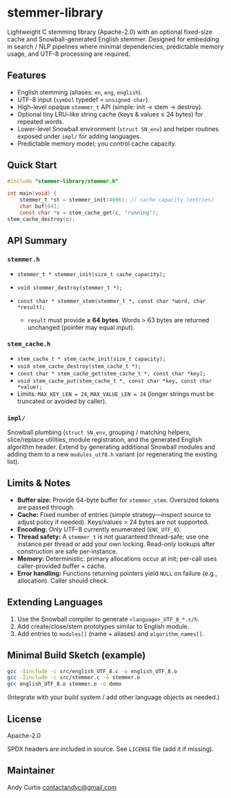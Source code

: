 # stemmer-library

Lightweight C stemming library (Apache-2.0) with an optional fixed-size cache and Snowball-generated English stemmer. Designed for embedding in search / NLP pipelines where minimal dependencies, predictable memory usage, and UTF-8 processing are required.

## Features

* English stemming (aliases: `en`, `eng`, `english`).
* UTF-8 input (`symbol` typedef = `unsigned char`).
* High-level opaque `stemmer_t` API (simple: init → stem → destroy).
* Optional tiny LRU-like string cache (keys & values ≤ 24 bytes) for repeated words.
* Lower-level Snowball environment (`struct SN_env`) and helper routines exposed under `impl/` for adding languages.
* Predictable memory model; you control cache capacity.

## Quick Start

```c
#include "stemmer-library/stemmer.h"

int main(void) {
    stemmer_t *st = stemmer_init(4096); // cache capacity (entries)
    char buf[64];
    const char *v = stem_cache_get(c, "running");
stem_cache_destroy(c);
```

## API Summary

### `stemmer.h`

* `stemmer_t * stemmer_init(size_t cache_capacity);`
* `void stemmer_destroy(stemmer_t *);`
* `const char * stemmer_stem(stemmer_t *, const char *word, char *result);`

    * `result` must provide **≥ 64 bytes**. Words > 63 bytes are returned unchanged (pointer may equal input).

### `stem_cache.h`

* `stem_cache_t * stem_cache_init(size_t capacity);`
* `void stem_cache_destroy(stem_cache_t *);`
* `const char * stem_cache_get(stem_cache_t *, const char *key);`
* `void stem_cache_put(stem_cache_t *, const char *key, const char *value);`
* Limits: `MAX_KEY_LEN = 24`, `MAX_VALUE_LEN = 24` (longer strings must be truncated or avoided by caller).

### `impl/`

Snowball plumbing (`struct SN_env`, grouping / matching helpers, slice/replace utilities, module registration, and the generated English algorithm header. Extend by generating additional Snowball modules and adding them to a new `modules_utf8.h` variant (or regenerating the existing list).

## Limits & Notes

* **Buffer size:** Provide 64-byte buffer for `stemmer_stem`. Oversized tokens are passed through.
* **Cache:** Fixed number of entries (simple strategy—inspect source to adjust policy if needed). Keys/values > 24 bytes are not supported.
* **Encoding:** Only UTF-8 currently enumerated (`ENC_UTF_8`).
* **Thread safety:** A `stemmer_t` is not guaranteed thread-safe; use one instance per thread or add your own locking. Read-only lookups after construction are safe per-instance.
* **Memory:** Deterministic: primary allocations occur at init; per-call uses caller-provided buffer + cache.
* **Error handling:** Functions returning pointers yield `NULL` on failure (e.g., allocation). Caller should check.

## Extending Languages

1. Use the Snowball compiler to generate `<language>_UTF_8_*.c/h`.
2. Add create/close/stem prototypes similar to English module.
3. Add entries to `modules[]` (name + aliases) and `algorithm_names[]`.

## Minimal Build Sketch (example)

```bash
gcc -Iinclude -c src/english_UTF_8.c -o english_UTF_8.o
gcc -Iinclude -c src/stemmer.c -o stemmer.o
gcc english_UTF_8.o stemmer.o -o demo
```

(Integrate with your build system / add other language objects as needed.)

## License

Apache-2.0

SPDX headers are included in source. See `LICENSE` file (add it if missing).

## Maintainer

Andy Curtis [contactandyc@gmail.com](mailto:contactandyc@gmail.com)
